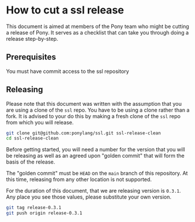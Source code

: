 # How to cut a ssl release

This document is aimed at members of the Pony team who might be cutting a release of Pony. It serves as a checklist that can take you through doing a release step-by-step.

## Prerequisites

You must have commit access to the ssl repository

## Releasing

Please note that this document was written with the assumption that you are using a clone of the `ssl` repo. You have to be using a clone rather than a fork. It is advised to your do this by making a fresh clone of the `ssl` repo from which you will release.

```bash
git clone git@github.com:ponylang/ssl.git ssl-release-clean
cd ssl-release-clean
```

Before getting started, you will need a number for the version that you will be releasing as well as an agreed upon "golden commit" that will form the basis of the release.

The "golden commit" must be `HEAD` on the `main` branch of this repository. At this time, releasing from any other location is not supported.

For the duration of this document, that we are releasing version is `0.3.1`. Any place you see those values, please substitute your own version.

```bash
git tag release-0.3.1
git push origin release-0.3.1
```
